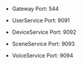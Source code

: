 * Gateway Port: 544


* UserService Port: 9091
* DeviceService Port: 9092
* SceneService Port: 9093
* VoiceService Port: 9094
